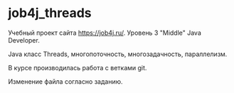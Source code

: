 # job4j_threads
Учебный проект сайта https://job4j.ru/.
Уровень 3 "Middle" Java Developer.

Java класс Threads, многопоточность, многозадачность, параллелизм.

В курсе производилась работа с ветками git.

Изменение файла согласно заданию.